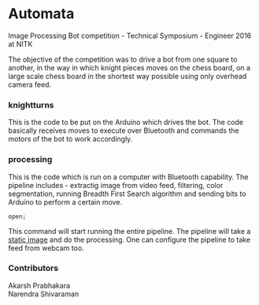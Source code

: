 # Automata
Image Processing Bot competition - Technical Symposium - Engineer 2016 at NITK

The objective of the competition was to drive a bot from one square to another, in the way in which knight pieces moves on the chess board, on a large scale chess board in the shortest way possible using only overhead camera feed. 

### knightturns

This is the code to be put on the Arduino which drives the bot. The code basically receives moves to execute over Bluetooth and commands the motors of the bot to work accordingly.

### processing

This is the code which is run on a computer with Bluetooth capability. The pipeline includes - extractig image from video feed, filtering, color segmentation, running Breadth First Search algorithm and sending bits to Arduino to perform a certain move.

```
open;
```

This command will start running the entire pipeline. The pipeline will take a [static image](./arena.jpg) and do the processing. One can configure the pipeline to take feed from webcam too. 

### Contributors

Akarsh Prabhakara<br/>
Narendra Shivaraman  
